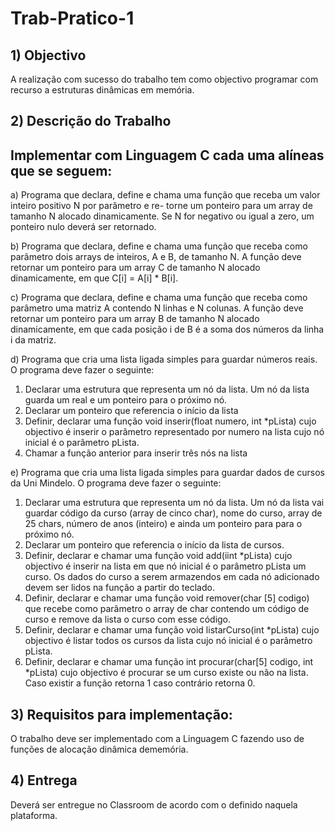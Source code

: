 # Trab-Pratico-1

## 1) Objectivo
A realização com sucesso do trabalho tem como objectivo programar com recurso a estruturas dinâmicas em
memória.

## 2) Descrição do Trabalho
## Implementar com Linguagem C cada uma alíneas que se seguem:
a) Programa que declara, define e chama uma função que receba um valor inteiro positivo N por
parâmetro e re- torne um ponteiro para um array de tamanho N alocado dinamicamente. Se N for
negativo ou igual a zero, um ponteiro nulo deverá ser retornado.

b) Programa que declara, define e chama uma função que receba como parâmetro dois arrays de
inteiros, A e B, de tamanho N. A função deve retornar um ponteiro para um array C de tamanho N
alocado dinamicamente, em que C[i] = A[i] * B[i].

c) Programa que declara, define e chama uma função que receba como parâmetro uma matriz A
contendo N linhas e N colunas. A função deve retornar um ponteiro para um array B de tamanho N
alocado dinamicamente, em que cada posição i de B é a soma dos números da linha i da matriz.

d) Programa que cria uma lista ligada simples para guardar números reais. O programa deve fazer o seguinte:
 1. Declarar uma estrutura que representa um nó da lista. Um nó da lista guarda um real e um ponteiro para o próximo nó.
 2. Declarar um ponteiro que referencia o início da lista
 3. Definir, declarar uma função void inserir(float numero, int *pLista) cujo objectivo é inserir o parâmetro representado por numero na lista cujo nó inicial é o parâmetro pLista.
 4. Chamar a função anterior para inserir três nós na lista
 
e) Programa que cria uma lista ligada simples para guardar dados de cursos da Uni Mindelo. O programa deve fazer o seguinte:
 1. Declarar uma estrutura que representa um nó da lista. Um nó da lista vai guardar código da curso (array de cinco char), nome do curso, array de 25 chars, número de anos (inteiro) e ainda um ponteiro para para o próximo nó.
 2. Declarar um ponteiro que referencia o início da lista de cursos.
 3. Definir, declarar e chamar uma função void add(iint *pLista) cujo objectivo é inserir na lista em que nó inicial é o parâmetro pLista um curso. Os dados do curso a serem armazendos em cada nó adicionado devem ser lidos na função a partir do teclado.
 4. Definir, declarar e chamar uma função void remover(char [5] codigo) que recebe como parâmetro o array de char contendo um código de curso e remove da lista o curso com esse código.
 5. Definir, declarar e chamar uma função void listarCurso(int *pLista) cujo objectivo é listar todos os cursos da lista cujo nó inicial é o parâmetro pLista.
 6. Definir, declarar e chamar uma função int procurar(char[5] codigo, int *pLista) cujo objectivo é procurar se um curso existe ou não na lista. Caso existir a função retorna 1 caso contrário retorna 0.

## 3) Requisitos para implementação:
 O trabalho deve ser implementado com a Linguagem C fazendo uso de funções de alocação dinâmica dememória.
## 4) Entrega
 Deverá ser entregue no Classroom de acordo com o definido naquela plataforma.
